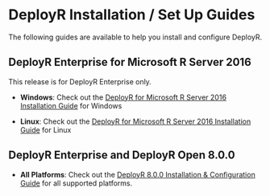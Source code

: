 # DeployR Installation / Set Up Guides

The following guides are available to help you install and configure DeployR.

## DeployR Enterprise for Microsoft R Server 2016

This release is for DeployR Enterprise only.

+ **Windows**: Check out the [DeployR for Microsoft R Server 2016 Installation Guide](deployr-install-on-windows.md) for Windows

+ **Linux**: Check out the [DeployR for Microsoft R Server 2016 Installation Guide](deployr-install-on-linux.md) for Linux



## DeployR Enterprise and DeployR Open 8.0.0

+ **All Platforms**: Check out the [DeployR 8.0.0 Installation & Configuration Guide](deployr-installing-configuring.md) for all supported platforms.
